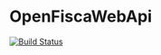 # OpenFiscaWebApi

[![Build Status](https://travis-ci.org/openfisca/OpenFiscaWebApi.jl.svg?branch=master)](https://travis-ci.org/openfisca/OpenFiscaWebApi.jl)
